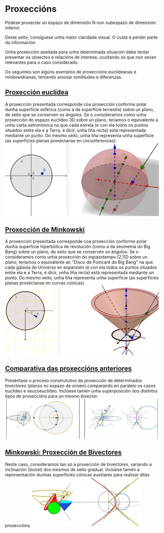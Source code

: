 # Proxeccións
Pódese proxectar un espazo de dimensión N nun subespazo de dimensión inferior.

Deste xeito, consíguese unha maior claridade visual. O custe é perder parte da información.

Unha proxección axeitada para unha determinada situación debe tentar presentar os obxectos e relacións de interese, ocultando os que non sexan relevantes para o caso considerado.

Os seguintes son algúns exemplos de proxeccións euclideanas e minkowskianas, tentando amosar similitudes e diferenzas.

## [Proxección euclídea](https://sites.google.com/site/proxeccionconformeespazotempo/1-proxeccion-conforme/1_a_prox-conf_euclidea-polar)

A proxección presentada corresponde coa proxección conforme polar dunha superficie esférica (como a da superficie terrestre) sobre un plano, de xeito que se conserven os ángulos. 
Se o consideramos como unha proxección do espazo euclídeo 3D sobre un plano, teríamos o equivalente a unha carta astronómica na que cada estrela (e con ela todos os puntos situados entre ela e a Terra, é dicir, unha liña recta) está representada mediante un punto. 
Do mesmo xeito, unha liña representa unha superficie (as superficies planas proxéctanse en circunferencias).
![Proxección Conforme Polar Euclídea](https://github.com/probaxeoxebra/probaMinkoski/blob/master/Interese/Images/ConformeEucl.JPG "Dereita: Esfera Unitaria, Esquerda: Plano Proxectante")
## [Proxección de Minkowski](https://sites.google.com/site/proxeccionconformeespazotempo/1-proxeccion-conforme/1h_prox-hiperb) 

A proxección presentada corresponde coa proxección conforme polar dunha superficie hiperbólica de revolución (como a da xeometría do Big Bang) sobre un plano, de xeito que se conserven os ángulos. 
Se o consideramos como unha proxección do espazotempo (2,1)D sobre un plano, teríamos o equivalente ao "Disco de Poincaré do Big Bang" na que cada galaxia do Universo en expansión (e con ela todos os puntos situados entre ela e a Terra, é dicir, unha liña recta) está representada mediante un punto. 
Do mesmo xeito, unha liña representa unha superficie (as superficies planas proxéctanse en curvas cónicas).
![Proxección Conforme Polar de Minkowski](https://github.com/probaxeoxebra/probaMinkoski/blob/master/Interese/Images/Poincare.JPG "Dereita: Hiperboloide Unitario, Esquerda: Proxección (Disco de Poincaré)")

## [Comparativa das proxeccións anteriores](https://sites.google.com/site/proxeccionconformeespazotempo/1-proxeccion-conforme/1d-p_pol-eh) 

Preséntase o proceso constrututivo da proxección de determinados bivectores (planos no espazo de orixen) comparando en paralelo os casos euclídeo e seucoeuclídeo.
Inclúese tamén unha superposición dos distintos tipos de proxeccións para un mesmo bivector.
![Proxeccións de Bivectores](https://github.com/probaxeoxebra/probaMinkoski/blob/master/Interese/Images/Bivects_EuclMink.JPG "Esquerda: Proxección Euclídea, Dereita: Proxeccións de Minkowski")

## [Minkowski: Proxección de Bivectores](https://sites.google.com/site/proxeccionconformeespazotempo/2-bivector-inclinado/2e_biv_hip/2c_biv-incl_hip-pol) 

Neste caso, consideramos tan só a proxección de bivectores, variando a inclinación (boost) dos mesmos de xeito gradual.
Inclúese tamén a representación dunhas superficies cónicas auxiliares para realizar ditas proxeccións.
![Boost Gradual](https://github.com/probaxeoxebra/probaMinkoski/blob/master/Interese/Images/BoostGradual_ConosAuxs.JPG "Esquerda: Conos Auxiliares, Dereita: Proxeccións de Bivectores")

